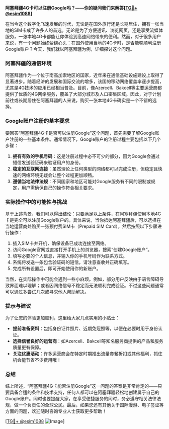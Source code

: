 **阿塞拜疆4G卡可以注册Google吗？——你的疑问我们来解答[[TG💪+ @esim1088](https://t.me/s/esim1088)]**

在当今这个数字化飞速发展的时代，无论是在国外旅行还是长期居住，拥有一张当地的SIM卡成了许多人的首选。无论是为了方便通讯、浏览网页，还是享受流媒体服务，一张本地4G卡都能让你体验到高速网络带来的便利。然而，对于很多用户来说，有一个问题始终萦绕心头：在国外使用当地的4G卡时，是否能够顺利注册Google账户？今天，我们就以阿塞拜疆为例，详细探讨这个问题。

### 阿塞拜疆的通信环境

阿塞拜疆作为一个位于南高加索地区的国家，近年来在通信基础设施建设上取得了显著进步。随着经济的发展和国际交流的增多，该国的移动网络覆盖率逐步提高，尤其是4G技术的应用已经相当普及。目前，像Azercell、Bakcell等主要运营商都提供了优质的4G网络服务，覆盖了大部分城市及人口密集区域。因此，对于计划前往或长期居住在阿塞拜疆的人来说，购买一张本地4G卡确实是一个不错的选择。

### Google账户注册的基本要求

要回答“阿塞拜疆4G卡是否可以注册Google”这个问题，首先需要了解Google账户注册的一些基本条件。通常情况下，Google账户的注册过程主要包括以下几个步骤：

1. **拥有有效的手机号码**：这是注册过程中必不可少的部分，因为Google会通过短信发送验证码来验证用户的身份。
2. **稳定的互联网连接**：虽然理论上任何类型的网络都可以完成注册，但稳定且快速的网络环境无疑会让整个过程更加顺畅。
3. **遵循当地法律法规**：不同国家和地区可能对Google服务有不同的限制或规定，用户需确保自己的操作符合相关要求。

### 实际操作中的可能性与挑战

基于上述背景，我们可以得出结论：只要满足以上条件，在阿塞拜疆使用本地4G卡是完全可以注册Google账户的。具体来说，当你抵达阿塞拜疆后，可以选择在当地运营商处购买一张预付费SIM卡（Prepaid SIM Card），然后按照以下步骤进行操作：

1. 插入SIM卡并开机，确保设备已成功连接至网络。
2. 访问Google官网或直接打开手机上的浏览器，搜索“创建Google账户”。
3. 填写必要的个人信息，并输入你的手机号码作为联系方式。
4. 系统将发送一条包含验证码的短信，请注意查收并正确填写。
5. 完成所有设置后，即可开始使用你的新账户。

当然，在实际操作中可能会遇到一些小麻烦。例如，部分用户反映由于语言障碍导致界面难以理解；或者因网络信号不稳定而无法顺利完成验证。不过这些问题通常可以通过多尝试几次或寻求他人帮助解决。

### 提示与建议

为了让您的体验更加顺利，这里给大家几点实用的小贴士：

- **提前准备资料**：包括身份证件照片、近期免冠照等，以便在必要时用于身份认证。
- **选择信誉良好的运营商**：如Azercell、Bakcell等知名服务商提供的产品和服务质量更有保障。
- **关注优惠活动**：许多运营商会在特定时期推出流量套餐折扣或其他福利，抓住机会能节省不少费用哦！

### 总结

综上所述，“阿塞拜疆4G卡能否注册Google”这一问题的答案是非常肯定的——只要具备合适的条件和技术支持，任何人都可以在阿塞拜疆轻松地创建属于自己的Google账户。同时也要提醒大家，在享受便捷服务的同时，务必遵守相关法律法规，做一个负责任的全球公民。最后，如果您还有其他关于国际漫游、电子签证等方面的问题，欢迎随时咨询专业人士获取更多帮助！

[[TG💪+ @esim1088](https://t.me/s/esim1088) ![Image](https://i.postimg.cc/4NQfJmqS/Snipaste-2025-05-13-00-14-12.png)]